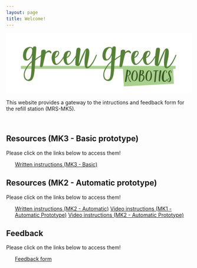 ```yaml
---
layout: page
title: Welcome!
---
```


[![logoPicture](images/green_green_robotics_logo_v1.png)]()


This website provides a gateway to the intructions and feedback form for the refill station (MRS-MK5).

<!--Comment: Paragrpah spacing-->

<br>

<div id="resourcesPanel" class="container p-3 my-3 bg-primary">
<h2>Resources (MK3 - Basic prototype)</h2> 
  <p>Please click on the links below to access them!</p>
<ul class="list-group">
  <a href="https://jstrieb.github.io/link-lock/#eyJ2IjoiMC4wLjEiLCJlIjoiZUs4M25XNDYyQW5leFpnbVRtQmZhWTRXZytRT0ZaRlpnWGJ0OWtJYjlMN2gyaHN6MEtWRTJOWW1zUklvdFQ0OFRWTVZhWVhPTVRmNklPLzJzVXVVdXMrdHl2Ukx5VGU1VWhaQWdWdHZaNmNETlVHOWcvOE9sSEdHQWxHR2RZdTVrdmc9IiwiaCI6IlBhc3N3b3JkIGlzIHByb3ZpZGVkIG9uIHJlZmlsbCBzdGF0aW9uIGFuZCBpbiBvcGVyYXRpb24gbWFudWFsIiwiaSI6IkpFcTVpSk5IVXVIOVdjZ0UifQ==" target="_blank" class="list-group-item list-group-item-action">Written instructions (MK3 - Basic)</a>
</ul>
</div>


<div id="resourcesPanel" class="container p-3 my-3 bg-primary">
<h2>Resources (MK2 - Automatic prototype)</h2> 
  <p>Please click on the links below to access them!</p>
<ul class="list-group">
  <a href="https://jstrieb.github.io/link-lock/#eyJ2IjoiMC4wLjEiLCJlIjoiNlVEN210amcxRGY0WDI0VWhYVi9zN0J0ZnNwQ0x5eGlnT0pjbHJhajNkRFFlZWNrSHNvd3phbDdJak5tMit0Y3IrUUpGbUFDT3FOa055dE1QT1A5Qk95V0ZWbTBTZWNjcGRFRTc5S3Vud2t3WkdCTkp5OGMzRnZOSTlVZUxrM2QxVms9IiwiaCI6IlBhc3N3b3JkIGlzIGFscmVhZHkgc2hhcmVkIHdpdGggeW91IHNlcGFyYXRlbHkgKGFuZCBhbHNvIHdyaXR0ZW4gb24gdGhlIHByb3RvdHlwZSByZWZpbGwgc3RhdGlvbikiLCJpIjoicmt1NXVHckNkeU5wSGJxYiJ9" target="_blank" class="list-group-item list-group-item-action">Written instructions (MK2 - Automatic)</a>
  <a href="https://jstrieb.github.io/link-lock/#eyJ2IjoiMC4wLjEiLCJlIjoiQzNoNjFvV2Vkbm1Pa3JpTEYxcWRmcWNPOS9WWDE5TlZnNEN5NlB1VW9NTXA5Zmdkd0NkL2hoN1NHVTg9IiwiaCI6IlBhc3N3b3JkIGlzIG1hZGUgYXZhaWxhYmxlIHRvIHVzZXJzIG9mIHRoZSByZWZpbGwgc3RhdGlvbiAod3JpdHRlbiBvbiByZWZpbGwgc3RhdGlvbiBhbmQgaW4gb3BlcmF0aW9uIG1hbnVhbCkiLCJpIjoiMUUzV1VBT0pVa3NtME1aVCJ9" target="_blank" class="list-group-item list-group-item-action">Video instructions (MK1 - Automatic Prototype)</a>
  <a href="https://jstrieb.github.io/link-lock/#eyJ2IjoiMC4wLjEiLCJlIjoiVzhDMXJMTjl2WU5zbVU0d1I0MFVMVWFjOEhDbkp0Z0h1dytXekMxVEVkcHNtVTY3eWU5YWJNa3FTYVk9IiwiaCI6IlBhc3N3b3JkIGlzIGFscmVhZHkgc2hhcmVkIHdpdGggeW91IHNlcGFyYXRlbHkgKGFuZCBhbHNvIHdyaXR0ZW4gb24gdGhlIHByb3RvdHlwZSByZWZpbGwgc3RhdGlvbikiLCJpIjoiL0k1UjlqYkpDMHhnZXBzViJ9" target="_blank" class="list-group-item list-group-item-action">Video instructions (MK2 - Automatic Prototype)</a>
</ul>
</div>

<div id="resourcesPanel" class="container p-3 my-3 bg-primary">
<h2>Feedback</h2> 
  <p>Please click on the links below to access them!</p>
<ul class="list-group">
  <a href="https://forms.gle/fnGcoFX5Y7wbEVjX7" target="_blank" class="list-group-item list-group-item-action">Feedback form</a>
</ul>
</div>


<!--Comment: Paragrpah spacing-->
<br>
<br>
